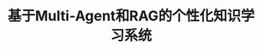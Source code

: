 ---
title: "基于Multi-Agent和RAG的个性化知识学习系统"
description: "本发明提供一种基于多智能体和检索增强生成的个性化学习系统，采用多智能体协同工作模式，主要包括知识提取智能体、规划教学智能体、知识巩固智能体和测试评估智能体四个核心智能体，以及检索增强生成模块。"
image: '/images/multi_agent.png'
demo: '/files/知识规划agent.mp4'
# code: 'https://github.com/yujie-jia/robot-nav'
slides: '/files/Multiagent结项版本.pdf'
--- 